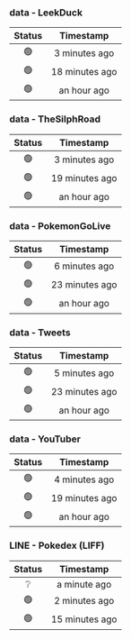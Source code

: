 ### data - LeekDuck
| Status | Timestamp |
|:------:|:---------:|
| 🟢 | 3 minutes ago |
| 🟢 | 18 minutes ago |
| 🟢 | an hour ago |

### data - TheSilphRoad
| Status | Timestamp |
|:------:|:---------:|
| 🟢 | 3 minutes ago |
| 🟢 | 19 minutes ago |
| 🟢 | an hour ago |

### data - PokemonGoLive
| Status | Timestamp |
|:------:|:---------:|
| 🟢 | 6 minutes ago |
| 🟢 | 23 minutes ago |
| 🟢 | an hour ago |

### data - Tweets
| Status | Timestamp |
|:------:|:---------:|
| 🟢 | 5 minutes ago |
| 🟢 | 23 minutes ago |
| 🟢 | an hour ago |

### data - YouTuber
| Status | Timestamp |
|:------:|:---------:|
| 🟢 | 4 minutes ago |
| 🟢 | 19 minutes ago |
| 🟢 | an hour ago |

### LINE - Pokedex (LIFF)
| Status | Timestamp |
|:------:|:---------:|
| ❔ | a minute ago |
| 🟢 | 2 minutes ago |
| 🟢 | 15 minutes ago |

